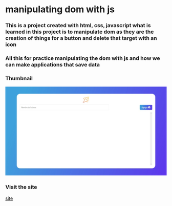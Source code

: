 # manipulating dom with js

### This is a project created with html, css, javascript what is learned in this project is to manipulate dom as they are the creation of things for a button and delete that target with an icon

### All this for practice manipulating the dom with js and how we can make applications that save data

### Thumbnail

![manipulating_the_dom_img](./assets/miniatura)

### Visit the site

[site](https://luisangelponcealvarez.github.io/manipulando-dom-con-js/)
